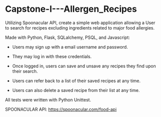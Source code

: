 # Capstone-I---Allergen_Recipes

Utilizing Spoonacular API, create a simple web application allowing a User to search for recipes excluding ingredients related to major food allergies.


Made with Python, Flask, SQLalchemy, PSQL, and Javascript:

- Users may sign up with a email username and password.

- They may log in with these credentials.

- Once logged in, users can save and unsave any recipes they find upon their search.

- Users can refer back to a list of their saved recipes at any time. 

- Users can also delete a saved recipe from their list at any time.



All tests were written with Python Unittest.



SPOONACULAR API: https://spoonacular.com/food-api
  
